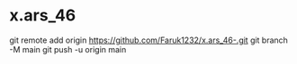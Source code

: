 # x.ars_46
git remote add origin https://github.com/Faruk1232/x.ars_46-.git git branch -M main git push -u origin main
